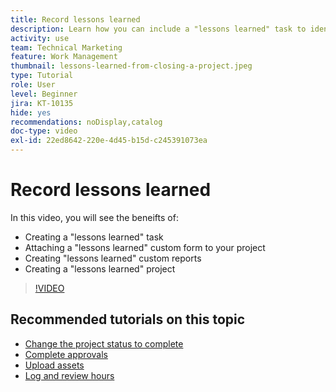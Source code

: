 ```yaml
---
title: Record lessons learned
description: Learn how you can include a "lessons learned" task to identify what went well and what can improve the next time.
activity: use
team: Technical Marketing
feature: Work Management
thumbnail: lessons-learned-from-closing-a-project.jpeg
type: Tutorial
role: User
level: Beginner
jira: KT-10135
hide: yes
recommendations: noDisplay,catalog
doc-type: video
exl-id: 22ed8642-220e-4d45-b15d-c245391073ea
---
```

# Record lessons learned

In this video, you will see the beneifts of:

* Creating a "lessons learned" task
* Attaching a "lessons learned" custom form to your project
* Creating "lessons learned" custom reports
* Creating a "lessons learned" project

>[!VIDEO](https://video.tv.adobe.com/v/3441012/?quality=12&learn=on)

## Recommended tutorials on this topic

* [Change the project status to complete](/help/manage-work/projects/change-the-project-status.md)
* [Complete approvals](/help/manage-work/close-a-project/complete-approvals.md)
* [Upload assets](/help/manage-work/close-a-project/upload-assets.md)
* [Log and review hours](/help/manage-work/close-a-project/log-and-review-hours.md)
